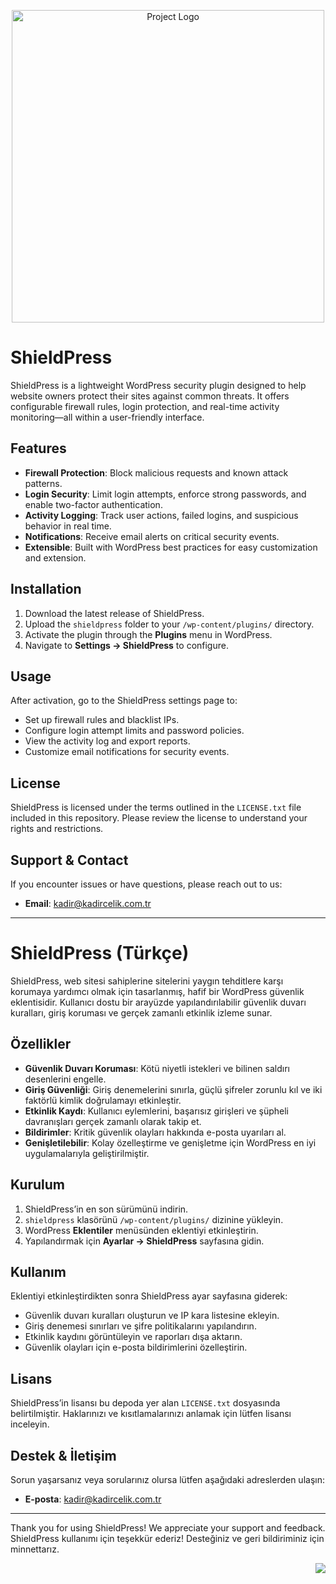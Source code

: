 <p align="center">
  <img src="https://kadircelik.com.tr/wp-content/uploads/2025/06/ShieldPress-Black.png" width="500" alt="Project Logo">
</p>


# ShieldPress

ShieldPress is a lightweight WordPress security plugin designed to help website owners protect their sites against common threats. It offers configurable firewall rules, login protection, and real-time activity monitoring—all within a user-friendly interface.

## Features

* **Firewall Protection**: Block malicious requests and known attack patterns.
* **Login Security**: Limit login attempts, enforce strong passwords, and enable two-factor authentication.
* **Activity Logging**: Track user actions, failed logins, and suspicious behavior in real time.
* **Notifications**: Receive email alerts on critical security events.
* **Extensible**: Built with WordPress best practices for easy customization and extension.

## Installation

1. Download the latest release of ShieldPress.
2. Upload the `shieldpress` folder to your `/wp-content/plugins/` directory.
3. Activate the plugin through the **Plugins** menu in WordPress.
4. Navigate to **Settings → ShieldPress** to configure.

## Usage

After activation, go to the ShieldPress settings page to:

* Set up firewall rules and blacklist IPs.
* Configure login attempt limits and password policies.
* View the activity log and export reports.
* Customize email notifications for security events.

## License

ShieldPress is licensed under the terms outlined in the `LICENSE.txt` file included in this repository. Please review the license to understand your rights and restrictions.

## Support & Contact

If you encounter issues or have questions, please reach out to us:

* **Email**: [kadir@kadircelik.com.tr](mailto:kadir@kadircelik.com.tr)

---

# ShieldPress (Türkçe)

ShieldPress, web sitesi sahiplerine sitelerini yaygın tehditlere karşı korumaya yardımcı olmak için tasarlanmış, hafif bir WordPress güvenlik eklentisidir. Kullanıcı dostu bir arayüzde yapılandırılabilir güvenlik duvarı kuralları, giriş koruması ve gerçek zamanlı etkinlik izleme sunar.

## Özellikler

* **Güvenlik Duvarı Koruması**: Kötü niyetli istekleri ve bilinen saldırı desenlerini engelle.
* **Giriş Güvenliği**: Giriş denemelerini sınırla, güçlü şifreler zorunlu kıl ve iki faktörlü kimlik doğrulamayı etkinleştir.
* **Etkinlik Kaydı**: Kullanıcı eylemlerini, başarısız girişleri ve şüpheli davranışları gerçek zamanlı olarak takip et.
* **Bildirimler**: Kritik güvenlik olayları hakkında e-posta uyarıları al.
* **Genişletilebilir**: Kolay özelleştirme ve genişletme için WordPress en iyi uygulamalarıyla geliştirilmiştir.

## Kurulum

1. ShieldPress’in en son sürümünü indirin.
2. `shieldpress` klasörünü `/wp-content/plugins/` dizinine yükleyin.
3. WordPress **Eklentiler** menüsünden eklentiyi etkinleştirin.
4. Yapılandırmak için **Ayarlar → ShieldPress** sayfasına gidin.

## Kullanım

Eklentiyi etkinleştirdikten sonra ShieldPress ayar sayfasına giderek:

* Güvenlik duvarı kuralları oluşturun ve IP kara listesine ekleyin.
* Giriş denemesi sınırları ve şifre politikalarını yapılandırın.
* Etkinlik kaydını görüntüleyin ve raporları dışa aktarın.
* Güvenlik olayları için e-posta bildirimlerini özelleştirin.

## Lisans

ShieldPress’in lisansı bu depoda yer alan `LICENSE.txt` dosyasında belirtilmiştir. Haklarınızı ve kısıtlamalarınızı anlamak için lütfen lisansı inceleyin.

## Destek & İletişim

Sorun yaşarsanız veya sorularınız olursa lütfen aşağıdaki adreslerden ulaşın:

* **E-posta**: [kadir@kadircelik.com.tr](mailto:kadir@kadircelik.com.tr)

---

Thank you for using ShieldPress! We appreciate your support and feedback.
ShieldPress kullanımı için teşekkür ederiz! Desteğiniz ve geri bildiriminiz için minnettarız.

<p align="right">
  <img src="https://kadircelik.com.tr/wp-content/uploads/2025/06/ShieldPress-Logo-4.png">
</p>

